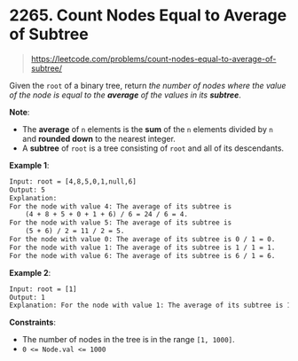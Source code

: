 # 2265. Count Nodes Equal to Average of Subtree

> <https://leetcode.com/problems/count-nodes-equal-to-average-of-subtree/>

Given the `root` of a binary tree, return *the number of nodes where the value
of the node is equal to the **average** of the values in its **subtree***.

**Note**:

- The **average** of `n` elements is the **sum** of the `n` elements divided by
  `n` and **rounded down** to the nearest integer.
- A **subtree** of `root` is a tree consisting of `root` and all of its
  descendants.

**Example 1**:

```txt
Input: root = [4,8,5,0,1,null,6]
Output: 5
Explanation: 
For the node with value 4: The average of its subtree is
    (4 + 8 + 5 + 0 + 1 + 6) / 6 = 24 / 6 = 4.
For the node with value 5: The average of its subtree is
    (5 + 6) / 2 = 11 / 2 = 5.
For the node with value 0: The average of its subtree is 0 / 1 = 0.
For the node with value 1: The average of its subtree is 1 / 1 = 1.
For the node with value 6: The average of its subtree is 6 / 1 = 6.
```

**Example 2**:

```txt
Input: root = [1]
Output: 1
Explanation: For the node with value 1: The average of its subtree is 1 / 1 = 1.
```

**Constraints**:

- The number of nodes in the tree is in the range `[1, 1000]`.
- `0 <= Node.val <= 1000`
